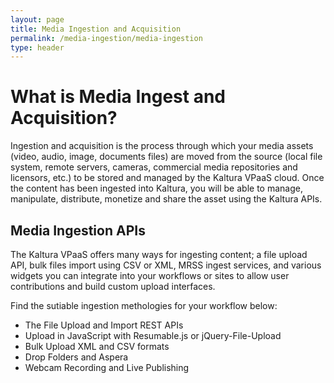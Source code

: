 ```yaml
---
layout: page
title: Media Ingestion and Acquisition
permalink: /media-ingestion/media-ingestion
type: header
---
```


# What is Media Ingest and Acquisition?
Ingestion and acquisition is the process through which your media assets (video, audio, image, documents files) are moved from the source (local file system, remote servers, cameras, commercial media repositories and licensors, etc.) to be stored and managed by the Kaltura VPaaS cloud. Once the content has been ingested into Kaltura, you will be able to manage, manipulate, distribute, monetize and share the asset using the Kaltura APIs.

## Media Ingestion APIs
The Kaltura VPaaS offers many ways for ingesting content; a file upload API, bulk files import using CSV or XML, MRSS ingest services, and various widgets you can integrate into your workflows or sites to allow user contributions and build custom upload interfaces.

Find the sutiable ingestion methologies for your workflow below:
* The File Upload and Import REST APIs
* Upload in JavaScript with Resumable.js or jQuery-File-Upload
* Bulk Upload XML and CSV formats
* Drop Folders and Aspera
* Webcam Recording and Live Publishing


